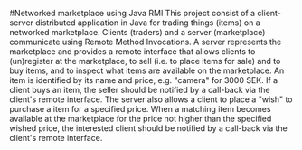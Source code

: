 #Networked marketplace using Java RMI
This project consist of a client-server distributed application in Java for trading things (items) on a networked marketplace. 
Clients (traders) and a server (marketplace) communicate using Remote Method Invocations. A server represents the marketplace and provides a remote interface that allows clients to (un)register at the marketplace, to sell (i.e. to place items for sale) and to buy items, and to inspect what items are available on the marketplace. An item is identified by its name and price, e.g. "camera" for 3000 SEK. If a client buys an item, the seller should be notified by a call-back via the client's remote interface. The server also allows a client to place a "wish" to purchase a item for a specified price. When a matching item becomes available at the marketplace for the price not higher than the specified wished price, the interested client should be notified by a call-back via the client's remote interface. 
